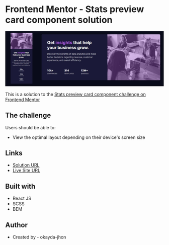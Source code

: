 # Frontend Mentor - Stats preview card component solution

![](./screenshot.jpg)

This is a solution to the [Stats preview card component challenge on Frontend Mentor](https://www.frontendmentor.io/challenges/stats-preview-card-component-8JqbgoU62)

## The challenge

Users should be able to:

- View the optimal layout depending on their device's screen size

## Links

- [Solution URL]()
- [Live Site URL](https://jhon-okayda-stats-preview-component.netlify.app/)

## Built with

- React JS
- SCSS
- BEM

## Author

- Created by - okayda-jhon
